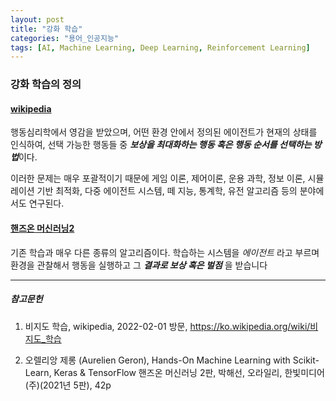 ```yaml
---
layout: post
title: "강화 학습"
categories: "용어_인공지능"
tags: [AI, Machine Learning, Deep Learning, Reinforcement Learning]
---
```



### 강화 학습의 정의

#### [wikipedia](https://ko.wikipedia.org/wiki/강화_학습)

행동심리학에서 영감을 받았으며, 어떤 환경 안에서 정의된 에이전트가 현재의 상태를 인식하여, 
선택 가능한 행동들 중 ***보상을 최대화하는 행동 혹은 행동 순서를 선택하는 방법***이다. 

이러한 문제는 매우 포괄적이기 때문에 게임 이론, 제어이론, 운용 과학, 정보 이론, 시뮬레이션 기반 최적화, 
다중 에이전트 시스템, 떼 지능, 통계학, 유전 알고리즘 등의 분야에서도 연구된다.

#### [핸즈온 머신러닝2](https://tensorflow.blog/핸즈온-머신러닝-1장2장/1-3-머신러닝-시스템의-종류/)

기존 학습과 매우 다른 종류의 알고리즘이다. 학습하는 시스템을 *에이전트* 라고 부르며 환경을 관찰해서 행동을 실행하고
그 ***결과로 보상 혹은 벌점*** 을 받습니다

---

##### 참고문헌

1) 비지도 학습, wikipedia, 2022-02-01 방문, https://ko.wikipedia.org/wiki/비지도_학습

2) 오렐리앙 제롱 (Aurelien Geron), Hands-On Machine Learning with Scikit-Learn, Keras & TensorFlow 핸즈온 머신러닝 2판, 박해선, 오라일리, 한빛미디어(주)(2021년 5판), 42p
